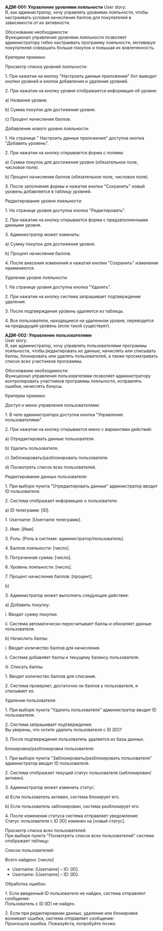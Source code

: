 **АДМ-001: Управление уровнями лояльности**
User story:  
Я, как администратор, хочу управлять уровнями лояльности, чтобы настраивать условия начисления баллов для покупателей в зависимости от их активности.  
  
Обоснование необходимости:  
Функционал управления уровнями лояльности позволяет администратору гибко настраивать программу лояльности, мотивируя покупателей совершать больше покупок и повышая их вовлеченность.  
  
Критерии приемки:  
  
Просмотр списка уровней лояльности:  

1. При нажатии на кнопку "Настроить данные приложения" бот выводит кнопки уровней и кнопки добавления и удаления уровней.

2. При нажатии на кнопку уровня отображается информация об уровне:

a) Название уровня.

b) Сумма покупок для достижения уровня.

c) Процент начисления баллов.

Добавление нового уровня лояльности:

1. На странице " Настроить данные приложения" доступна кнопка "Добавить уровень".

2. При нажатии на кнопку открывается форма с полями:

a) Сумма покупок для достижения уровня (обязательное поле, числовое поле).

b) Процент начисления баллов (обязательное поле, числовое поле).

3. После заполнения формы и нажатия кнопки "Сохранить" новый уровень добавляется в таблицу уровней.  
  
Редактирование уровня лояльности:

1. На странице уровня доступна кнопка "Редактировать".

2. При нажатии на кнопку открывается форма с предзаполненными данными уровня.

3. Администратор может изменить:

a) Сумму покупок для достижения уровня.

b) Процент начисления баллов.

4. После внесения изменений и нажатия кнопки "Сохранить" изменения применяются.  
  
Удаление уровня лояльности:

1. На странице уровня доступна кнопка "Удалить".

2. При нажатии на кнопку система запрашивает подтверждение удаления.

3. После подтверждения уровень удаляется из таблицы.

4. Все пользователи, находящиеся на удаленном уровне, переводятся на предыдущий уровень (если такой существует).

**АДМ-002: Управление пользователями**  
User story:  
Я, как администратор, хочу управлять пользователями программы лояльности, чтобы редактировать их данные, начислять или списывать баллы, блокировать или удалять пользователей, а также просматривать список всех участников программы.  
  
Обоснование необходимости:  
Функционал управления пользователями позволяет администратору контролировать участников программы лояльности, исправлять ошибки, начислять бонусы.  
  
Критерии приемки:  
  
Доступ к меню управления пользователями:

1. В чате администратора доступна кнопка "Управление пользователями".

2. При нажатии на кнопку открывается меню с вариантами действий:

a) Отредактировать данные пользователя.

b) Удалить пользователя.

c) Заблокировать/разблокировать пользователя.

d) Посмотреть список всех пользователей.

Редактирование данных пользователя:

1. При выборе пункта "Отредактировать данные" администратор вводит ID пользователя.

2. Система отображает информацию о пользователе:

a) ID телеграмм: [ID].

1. Username: [Username телеграмм].

2. Имя: [Имя].

3. Роль: [Роль в системе: администратор/пользователь].

4. Баллов лояльности: [число].

5. Потраченная сумма: [число].

6. Уровень лояльности: [число].

7. Процент начисления баллов: [процент].

b) 

3. Администратор может выполнить следующие действия:

a) Добавить покупку:

i. Вводит сумму покупки.

ii. Система автоматически пересчитывает баллы и обновляет данные пользователя.

b) Начислить баллы:

i. Вводит количество баллов для начисления.

ii. Система добавляет баллы к текущему балансу пользователя.

iii. Списать баллы:

1. Вводит количество баллов для списания.

2. Система проверяет, достаточно ли баллов у пользователя, и списывает их.  

Удаление пользователя:

1. При выборе пункта "Удалить пользователя" администратор вводит ID пользователя.

2. Система запрашивает подтверждение:  
Вы уверены, что хотите удалить пользователя с ID [ID]?

3. После подтверждения пользователь удаляется из базы данных.  
  
Блокировка/разблокировка пользователя:

1. При выборе пункта "Заблокировать/разблокировать пользователя" администратор вводит ID пользователя.

2. Система отображает текущий статус пользователя (заблокирован/активен).

3. Администратор может изменить статус:

a) Если пользователь активен, система блокирует его.

b) Если пользователь заблокирован, система разблокирует его.

4. После изменения статуса система отправляет уведомление:  
Статус пользователя с ID [ID] изменен на [новый статус].

Просмотр списка всех пользователей:  
При выборе пункта "Посмотреть список всех пользователей" система отображает таблицу:  
  
Список пользователей:

Всего найдено: [число]  
- Username: [Username] – ID: [ID].  
- Username: [Username] – ID: [ID].    
  
Обработка ошибок:

1. Если введенный ID пользователя не найден, система отправляет сообщение:  
Пользователь с ID [ID] не найден.

2. Если при редактировании данных, удалении или блокировке возникает ошибка, система отправляет сообщение:  
Произошла ошибка. Пожалуйста, попробуйте позже.
